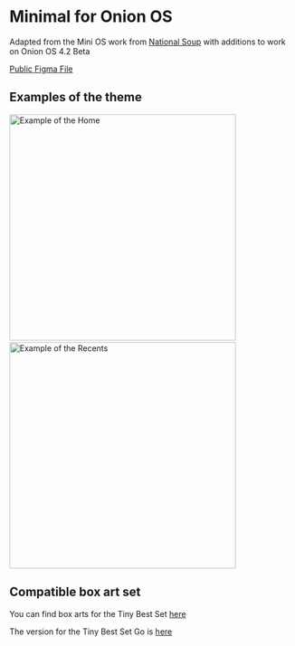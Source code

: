 # Minimal for Onion OS

Adapted from the Mini OS work from [National Soup](https://github.com/OnionUI/Themes/commits/main/themes/mini.os%20by%20nationalsoup) with additions to work on Onion OS 4.2 Beta

[Public Figma File](https://www.figma.com/community/file/1219968948888512600)

## Examples of the theme

<img src="https://github.com/nithou/onion-minimal/raw/main/theme-onionOS.png" width=400 alt="Example of the Home" style="display:inline-block;"/>&nbsp;&nbsp;<img src="[https://github.com/nithou/Minimal-garlicOS/raw/main/_img/game_list.png]([https://github.com/nithou/onion-minimal/raw/main/theme-onionOS.png](https://github.com/nithou/Minimal-garlicOS/raw/main/_img/game_list.png))" width=400 alt="Example of the Recents" style="display:inline-block;"/>


## Compatible box art set

You can find box arts for the Tiny Best Set [here](https://drive.google.com/file/d/1vChA5Y56JDsHxo3Bm4170IKsYq5uemCO/view?usp=sharing)

The version for the Tiny Best Set Go is [here](https://drive.google.com/file/d/1uL8B9JK4tGwlkpE2ci4U4Z73l6kQlVQI/view?usp=sharing)

